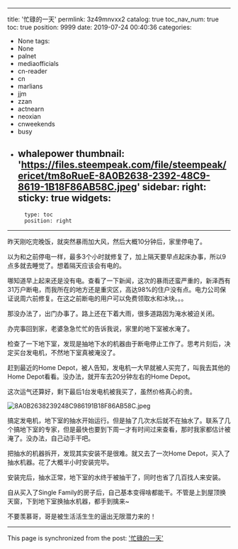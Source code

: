 
---
title: '忙碌的一天'
permlink: 3z49mnvxx2
catalog: true
toc_nav_num: true
toc: true
position: 9999
date: 2019-07-24 00:40:36
categories:
- None
tags:
- None
- palnet
- mediaofficials
- cn-reader
- cn
- marlians
- jjm
- zzan
- actnearn
- neoxian
- cnweekends
- busy
- whalepower
thumbnail: 'https://files.steempeak.com/file/steempeak/ericet/tm8oRueE-8A0B2638-2392-48C9-8619-1B18F86AB58C.jpeg'
sidebar:
    right:
        sticky: true
widgets:
    -
        type: toc
        position: right
---


昨天刚吃完晚饭，就突然暴雨加大风，然后大概10分钟后，家里停电了。

以为和之前停电一样，最多3个小时就修复了，加上隔天要早点起床办事，所以9点多就去睡觉了。想着隔天应该会有电的。

哪知道早上起来还是没有电。查看了一下新闻，这次的暴雨还蛮严重的，新泽西有31万户断电，而我所在的地方还是重灾区，高达98%的住户没有点。电力公司保证说周六前修复。在这之前断电的用户可以免费领取水和冰块。。。

那没办法了，出门办事了。路上还在下着大雨，很多道路因为淹水被迫关闭。

办完事回到家，老婆急急忙忙的告诉我说，家里的地下室被水淹了。

检查了一下地下室，发现是抽地下水的机器由于断电停止工作了。思考片刻后，决定买台发电机，不然地下室真被淹没了。

赶到最近的Home Depot，被人告知，发电机一大早就被人买完了，叫我去其他的Home Depot看看。没办法，就开车去20分钟左右的Home Depot。

这次运气还算好，剩下最后1台发电机被我买了，虽然价格真心的贵。

<img src="https://files.steempeak.com/file/steempeak/ericet/tm8oRueE-8A0B2638-2392-48C9-8619-1B18F86AB58C.jpeg" alt="8A0B2638239248C986191B18F86AB58C.jpeg" /><br/>

搞定发电机，地下室的抽水开始运行。但是抽了几次水后就不在抽水了。联系了几个搞地下室的专家，但是最快也要到下周一才有时间过来查看，那时我家都估计被淹了。没办法，自己动手干吧。

把抽水的机器拆开，发现其实安装不是很难。就又去了一次Home Depot，买入了抽水机器。花了大概半小时安装完毕。

安装完后，抽水正常，地下室的水终于被抽干了，同时也省了几百找人来安装。

自从买入了Single Family的房子后，自己基本变得啥都能干。不管是上到屋顶换天窗，下到地下室换抽水机器，都手到擒来~

不要羡慕哥，哥是被生活活生生的逼出无限潜力来的！

- - -

This page is synchronized from the post: ['忙碌的一天'](https://steemit.com/@ericet/3z49mnvxx2)
